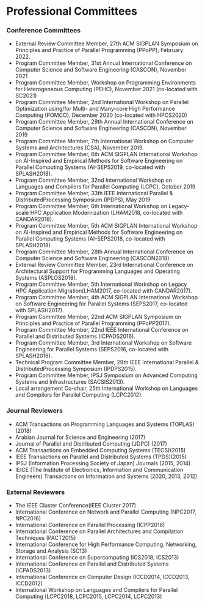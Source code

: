 Professional Committees
=======================

### Conference Committees

- External Review Committee Member, 27th ACM SIGPLAN Symposium on Principles and Practice of Parallel Programming (PPoPP), February 2022.
- Program Committee Member, 31st Annual International Conference on Computer Science and Software Engineering (CASCON), November 2021
- Program Committee Member, Workshop on Programming Environments for Heterogeneous Computing (PEHC), November 2021 (co-located with SC2021)
- Program Committee Member, 2nd International Workshop on Parallel Optimization using/for Multi- and Many-core High Performance Computing (POMCO), December 2020 (co-located with HPCS2020)
- Program Committee Member, 29th Annual International Conference on Computer Science and Software Engineering (CASCON), November 2019
- Program Committee Member, 7th International Workshop on Computer Systems and Architectures (CSA), November 2019.
- Program Committee Member, 6th ACM SIGPLAN International Workshop on AI-Inspired and Empirical Methods for Software Engineering on Parallel Computing Systems (AI-SEPS2019, co-located with SPLASH2018).
- Program Committee Member, 32nd International Workshop on Languages and Compilers for Parallel Computing (LCPC), October 2019
- Program Committee Member, 33th IEEE International Parallel & DistributedProcessing Symposium (IPDPS), May 2019
- Program Committee Member, 6th International Workshop on Legacy-scale HPC Application Modernization (LHAM2018, co-located with CANDAR2018).
- Program Committee Member, 5th ACM SIGPLAN International Workshop on AI-Inspired and Empirical Methods for Software Engineering on Parallel Computing Systems (AI-SEPS2018, co-located with SPLASH2018).
- Program Committee Member, 28th Annual International Conference on Computer Science and Software Engineering (CASCON2018).
- External Review Committee Member, 23rd International Conference on Architectural Support for Programming Languages and Operating Systems (ASPLOS2018).
- Program Committee Member, 5th International Workshop on Legacy HPC Application Migration(LHAM2017, co-located with CANDAR2017).
- Program Committee Member, 4th ACM SIGPLAN International Workshop on Software Engineering for Parallel Systems (SEPS2017, co-located with SPLASH2017).
- Program Committee Member, 22nd ACM SIGPLAN Symposium on Principles and Practice of Parallel Programming (PPoPP2017).
- Program Committee Member, 22nd IEEE International Conference on Parallel and Distributed Systems (ICPADS2016).
- Program Committee Member, 3rd International Workshop on Software Engineering for Parallel Systems (SEPS2016, co-located with SPLASH2016).
- Technical Program Committee Member, 29th IEEE International Parallel & DistributedProcessing Symposium (IPDPS2015).
- Program Committee Member, IPSJ Symposium on Advanced Computing Systems and Infrastructures (SACSIS2013).
- Local arrangement Co-chair, 25th International Workshop on Languages and Compilers for Parallel Computing (LCPC2012).

### Journal Reviewers

- ACM Transactions on Programming Languages and Systems (TOPLAS) (2018)
- Arabian Journal for Science and Engineering (2017)
- Journal of Parallel and Distributed Computing (JDPC) (2017)
- ACM Transactions on Embedded Computing Systems (TECS)(2015)
- IEEE Transactions on Parallel and Distributed Systems (TPDS)(2015)
- IPSJ (Information Processing Society of Japan) Journals (2015, 2014)
- IEICE (The Institute of Electronics, Information and Communication Engineers) Transactions on Information and Systems (2020, 2013, 2012)

### External Reviewers

- The IEEE Cluster Conference(IEEE Cluster 2017)
- International Conference on Network and Parallel Computing (NPC2017, NPC2016)
- International Conference on Parallel Processing (ICPP2016)
- International Conference on Parallel Architectures and Compilation Techniques (PACT2015)
- International Conference for High Performance Computing, Networking, Storage and Analysis (SC13)
- International Conference on Supercomputing (ICS2018, ICS2013)
- International Conference on Parallel and Distributed Systems (ICPADS2013)
- International Conference on Computer Design (ICCD2014, ICCD2013, ICCD2012)
- International Workshop on Languages and Compilers for Parallel Computing (LCPC2018, LCPC2015, LCPC2014, LCPC2013)
